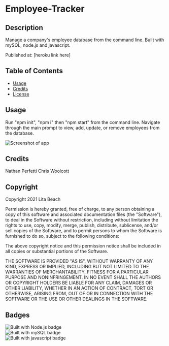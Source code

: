 # Employee-Tracker

## Description 
Manage a company's employee database from the command line. Built with mySQL, node.js and javascript.

Published at: [heroku link here]

## Table of Contents

* [Usage](#usage)
* [Credits](#credits)
* [License](#license)

## Usage 

Run "npm init", "npm i" then "npm start" from the command line. Navigate through the main prompt to view, add, update, or remove employees from the database.

![Screenshot of app](jfkdls/jfkdsl.png)

## Credits

Nathan Perfetti
Chris Woolcott

## Copyright

Copyright 2021 Lita Beach

Permission is hereby granted, free of charge, to any person obtaining a copy of this software and associated documentation files (the "Software"), to deal in the Software without restriction, including without limitation the rights to use, copy, modify, merge, publish, distribute, sublicense, and/or sell copies of the Software, and to permit persons to whom the Software is furnished to do so, subject to the following conditions:

The above copyright notice and this permission notice shall be included in all copies or substantial portions of the Software.

THE SOFTWARE IS PROVIDED "AS IS", WITHOUT WARRANTY OF ANY KIND, EXPRESS OR IMPLIED, INCLUDING BUT NOT LIMITED TO THE WARRANTIES OF MERCHANTABILITY, FITNESS FOR A PARTICULAR PURPOSE AND NONINFRINGEMENT. IN NO EVENT SHALL THE AUTHORS OR COPYRIGHT HOLDERS BE LIABLE FOR ANY CLAIM, DAMAGES OR OTHER LIABILITY, WHETHER IN AN ACTION OF CONTRACT, TORT OR OTHERWISE, ARISING FROM, OUT OF OR IN CONNECTION WITH THE SOFTWARE OR THE USE OR OTHER DEALINGS IN THE SOFTWARE.

## Badges

![Built with Node.js badge](https://img.shields.io/badge/Built_with-Node.js-green) <br>
![Built with mySQL badge](https://img.shields.io/badge/Built_with-mySQL-blue) <br>
![Built with javascript badge](https://img.shields.io/badge/Built_with-Javascript-purple)